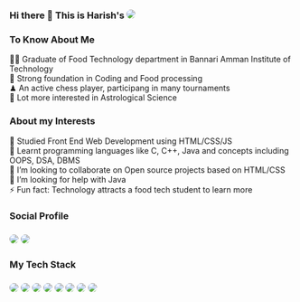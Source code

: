 ### Hi there 👋 This is Harish's <a href="https://github.com/Harishnh118"> <img src="https://img.shields.io/badge/GitHub-100000?style=for-the-badge&logo=github&logoColor=white" style="border-radius:20px"> </a>

### <h3>To Know About Me</h3>
👨‍🎓  Graduate of Food Technology department in Bannari Amman Institute of Technology <br>
📖  Strong foundation in Coding and Food processing <br>
♟   An active chess player, participang in many tournaments <br>
🚀 Lot more interested in Astrological Science

<h3>About my Interests</h3>

🔭 Studied Front End Web Development using HTML/CSS/JS <br>
🌱 Learnt programming languages like C, C++, Java and concepts including OOPS, DSA, DBMS<br>
👯 I’m looking to collaborate on Open source projects based on HTML/CSS <br>
🤔 I’m looking for help with Java <br>
⚡ Fun fact: Technology attracts a food tech student to learn more <br>

<h3>Social Profile<h3>

 ### <a href="https://www.linkedin.com/in/harish-n-4bb424210/" ><img src="https://img.shields.io/badge/LinkedIn-0077B5?style=for-the-badge&logo=linkedin&logoColor=white" style="border-radius:20px"></a> <a href="https://www.codechef.com/users/harish_118"> <img src="https://img.shields.io/badge/Codechef-%23B92B27.svg?&style=for-the-badge&logo=Codechef&logoColor=white" style="border-radius:20px"> </a>

<h3>My Tech Stack</h3>

### <img src="https://img.shields.io/badge/C-00599C?style=for-the-badge&logo=c&logoColor=white" style="border-radius:20px"> <img src="https://img.shields.io/badge/C%2B%2B-00599C?style=for-the-badge&logo=c%2B%2B&logoColor=white" style="border-radius:20px"> <img src="https://img.shields.io/badge/Java-ED8B00?style=for-the-badge&logo=openjdk&logoColor=white" style="border-radius:20px"> <img src="https://img.shields.io/badge/Python-3776AB?style=for-the-badge&logo=python&logoColor=white" style="border-radius:20px"> <img src="https://img.shields.io/badge/HTML5-E34F26?style=for-the-badge&logo=html5&logoColor=white" style="border-radius:20px"> <img src="https://img.shields.io/badge/CSS-239120?&style=for-the-badge&logo=css3&logoColor=white" style="border-radius:20px"> <img src="https://img.shields.io/badge/JavaScript-F7DF1E?style=for-the-badge&logo=javascript&logoColor=black" style="border-radius:20px"> <img src="https://img.shields.io/badge/PHP-777BB4?style=for-the-badge&logo=php&logoColor=white" style="border-radius:20px"> 
